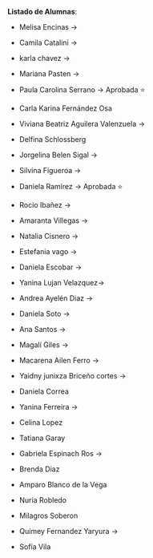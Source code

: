 **Listado de Alumnas**:

- Melisa Encinas -> 
- Camila Catalini -> 
- karla chavez -> 
- Mariana Pasten -> 

- Paula Carolina Serrano -> Aprobada ⭐
- Carla Karina Fernández Osa
- Viviana Beatriz Aguilera Valenzuela -> 
- Delfina Schlossberg 

- Jorgelina Belen Sigal -> 


- Silvina Figueroa -> 
- Daniela Ramírez -> Aprobada ⭐
- Rocio Ibañez -> 
- Amaranta Villegas -> 

- Natalia Cisnero -> 
- Estefania vago -> 
- Daniela Escobar ->  
- Yanina Lujan Velazquez-> 

- Andrea Ayelén Diaz -> 
- Daniela Soto -> 
- Ana Santos -> 
- Magalí Giles ->  

- Macarena Ailen Ferro -> 
- Yaidny junixza Briceño cortes ->
- Daniela Correa
- Yanina Ferreira ->  
- Celina Lopez

- Tatiana  Garay
- Gabriela Espinach Ros -> 
- Brenda Diaz
- Amparo Blanco de la Vega

- Nuria Robledo
- Milagros Soberon
- Quimey Fernandez Yaryura -> 
- Sofía Vila
